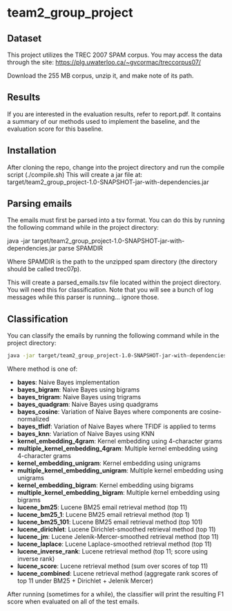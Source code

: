 # team2_group_project

## Dataset

This project utilizes the TREC 2007 SPAM corpus. You may access the data through the site: https://plg.uwaterloo.ca/~gvcormac/treccorpus07/

Download the 255 MB corpus, unzip it, and make note of its path.

## Results

If you are interested in the evaluation results, refer to report.pdf. It contains a summary of our methods used to implement the baseline, and the evaluation score for this baseline.

## Installation

After cloning the repo, change into the project directory and run the compile script (./compile.sh)
This will create a jar file at: target/team2_group_project-1.0-SNAPSHOT-jar-with-dependencies.jar

## Parsing emails

The emails must first be parsed into a tsv format. You can do this by running the following command while in the project directory:

java -jar target/team2_group_project-1.0-SNAPSHOT-jar-with-dependencies.jar parse SPAMDIR

Where SPAMDIR is the path to the unzipped spam directory (the directory should be called trec07p).

This will create a parsed_emails.tsv file located within the project directory. You will need this for classification.
Note that you will see a bunch of log messages while this parser is running... ignore those.

## Classification

You can classify the emails by running the following command while in the project directory:

```bash
java -jar target/team2_group_project-1.0-SNAPSHOT-jar-with-dependencies.jar classify METHOD
```

Where method is one of:

 * **bayes**: Naive Bayes implementation
 * **bayes_bigram**: Naive Bayes using bigrams
 * **bayes_trigram**: Naive Bayes using trigrams
 * **bayes_quadgram**: Naive Bayes using quadgrams
 * **bayes_cosine**: Variation of Naive Bayes where components are cosine-normalized
 * **bayes_tfidf**: Variation of Naive Bayes where TFIDF is applied to terms
 * **bayes_knn**: Variation of Naive Bayes using KNN
 * **kernel_embedding_4gram**: Kernel embedding using 4-character grams
 * **multiple_kernel_embedding_4gram**: Multiple kernel embedding using 4-character grams
 * **kernel_embedding_unigram**: Kernel embedding using unigrams
 * **multiple_kernel_embedding_unigram**: Multiple kernel embedding using unigrams
 * **kernel_embedding_bigram**: Kernel embedding using bigrams
 * **multiple_kernel_embedding_bigram**: Multiple kernel embedding using bigrams 
 * **lucene_bm25**: Lucene BM25 email retrieval method (top 11)
 * **lucene_bm25_1**: Lucene BM25 email retrieval method (top 1)
 * **lucene_bm25_101**: Lucene BM25 email retrieval method (top 101)
 * **lucene_dirichlet**: Lucene Dirichlet-smoothed retrieval method (top 11)
 * **lucene_jm**: Lucene Jelenik-Mercer-smoothed retrieval method (top 11)
 * **lucene_laplace**: Lucene Laplace-smoothed retrieval method (top 11)
 * **lucene_inverse_rank**: Lucene retrieval method (top 11; score using inverse rank)
 * **lucene_score**: Lucene retrieval method (sum over scores of top 11)
 * **lucene_combined**: Lucene retrieval method (aggregate rank scores of top 11 under BM25 + Dirichlet + Jelenik Mercer)

After running (sometimes for a while), the classifier will print the resulting F1 score when evaluated on all of the test emails.
